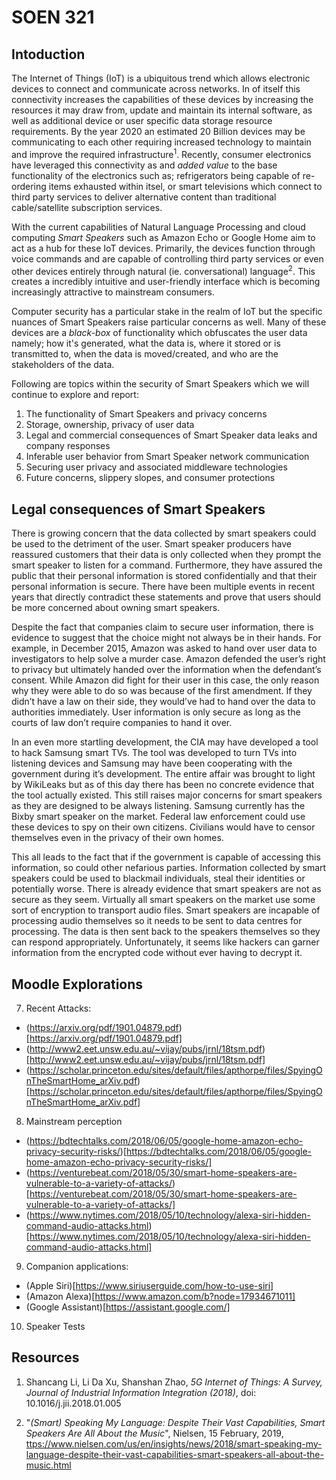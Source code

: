 # SOEN 321

## Intoduction
The Internet of Things (IoT) is a ubiquitous trend which allows electronic devices to connect and communicate across networks. In of itself this connectivity increases the capabilities of these devices by increasing the resources it may draw from, update and maintain its internal software, as well as additional device or user specific data storage resource requirements. By the year 2020 an estimated 20 Billion devices may be communicating to each other requiring increased technology to maintain and improve the required infrastructure<sup>1</sup>. Recently, consumer electronics have leveraged this connectivity as and *added value* to the base functionality of the electronics such as; refrigerators being capable of re-ordering items exhausted within itsel, or smart televisions which connect to third party services to deliver alternative content than traditional cable/satellite subscription services.

With the current capabilities of Natural Language Processing and cloud computing *Smart Speakers* such as Amazon Echo or Google Home aim to act as a hub for these IoT devices. Primarily, the devices function through voice commands and are capable of controlling third party services or even other devices entirely through natural (ie. conversational) language<sup>2</sup>. This creates a incredibly intuitive and user-friendly interface which is becoming increasingly attractive to mainstream consumers.

Computer security has a particular stake in the realm of IoT but the specific nuances of Smart Speakers raise particular concerns as well. Many of these devices are a *black-box* of functionality which obfuscates the user data namely; how it's generated, what the data is, where it stored or is transmitted to, when the data is moved/created, and who are the stakeholders of the data.

Following are topics within the security of Smart Speakers which we will continue to explore and report:
1. The functionality of Smart Speakers and privacy concerns
2. Storage, ownership, privacy of user data
3. Legal and commercial consequences of Smart Speaker data leaks and company responses
4. Inferable user behavior from Smart Speaker network communication
5. Securing user privacy and associated middleware technologies
6. Future concerns, slippery slopes, and consumer protections

## Legal consequences of Smart Speakers

There is growing concern that the data collected by smart speakers could be used to the detriment of the user. Smart speaker producers have reassured customers that their data is only collected when they prompt the smart speaker to listen for a command. Furthermore, they have assured the public that their personal information is stored confidentially and that their personal information is secure. There have been multiple events in recent years that directly contradict these statements and prove that users should be more concerned about owning smart speakers.

Despite the fact that companies claim to secure user information, there is evidence to suggest that the choice might not always be in their hands. For example, in December 2015, Amazon was asked 
to hand over user data to investigators to help solve a murder case. Amazon defended the user’s right to privacy but ultimately handed over the information when the defendant’s consent. While Amazon did fight for their user in this case, the only reason why they were able to do so was because of the first amendment. If they didn’t have a law on their side, they would’ve had to hand over the data to authorities immediately. User information is only secure as long as the courts of law don’t require companies to hand it over. 

In an even more startling development, the CIA may have developed a tool to hack Samsung smart TVs. The tool was developed to turn TVs into listening devices and Samsung may have been cooperating with the government during it’s development. The entire affair was brought to light by WikiLeaks but as of this day there has been no concrete evidence that the tool actually existed. This still raises major concerns for smart speakers as they are designed to be always listening. Samsung currently has the Bixby smart speaker on the market. Federal law enforcement could use these devices to spy on their own citizens. Civilians would have to censor themselves even in the privacy of their own homes.

This all leads to the fact that if the government is capable of accessing this information, so could other nefarious parties. Information collected by smart speakers could be used to blackmail individuals, steal their identities or potentially worse. There is already evidence that smart speakers are not as secure as they seem. Virtually all smart speakers on the market use some sort of encryption to transport audio files. Smart speakers are incapable of processing audio themselves so it needs to be sent to data centres for processing. The data is then sent back to the speakers themselves so they can respond appropriately. Unfortunately, it seems like hackers can garner information from the encrypted code without ever having to decrypt it. 

## Moodle Explorations
7. Recent Attacks: 
  - (https://arxiv.org/pdf/1901.04879.pdf)[https://arxiv.org/pdf/1901.04879.pdf]
  - (http://www2.eet.unsw.edu.au/~vijay/pubs/jrnl/18tsm.pdf)[http://www2.eet.unsw.edu.au/~vijay/pubs/jrnl/18tsm.pdf]
  - (https://scholar.princeton.edu/sites/default/files/apthorpe/files/SpyingOnTheSmartHome_arXiv.pdf)[https://scholar.princeton.edu/sites/default/files/apthorpe/files/SpyingOnTheSmartHome_arXiv.pdf]

8. Mainstream perception
  - (https://bdtechtalks.com/2018/06/05/google-home-amazon-echo-privacy-security-risks/)[https://bdtechtalks.com/2018/06/05/google-home-amazon-echo-privacy-security-risks/]
  - (https://venturebeat.com/2018/05/30/smart-home-speakers-are-vulnerable-to-a-variety-of-attacks/)[https://venturebeat.com/2018/05/30/smart-home-speakers-are-vulnerable-to-a-variety-of-attacks/]
  - (https://www.nytimes.com/2018/05/10/technology/alexa-siri-hidden-command-audio-attacks.html)[https://www.nytimes.com/2018/05/10/technology/alexa-siri-hidden-command-audio-attacks.html]

9. Companion applications:
  - (Apple Siri)[https://www.siriuserguide.com/how-to-use-siri]
  - (Amazon Alexa)[https://www.amazon.com/b?node=17934671011]
  - (Google Assistant)[https://assistant.google.com/]

10. Speaker Tests

## Resources
1. Shancang Li, Li Da Xu, Shanshan Zhao, <em>5G Internet of Things: A Survey, Journal of Industrial Information Integration (2018)</em>, doi: 10.1016/j.jii.2018.01.005

2. "*(Smart) Speaking My Language: Despite Their Vast Capabilities, Smart Speakers Are All About the Music*", Nielsen, 15 February, 2019, <a href="https://www.nielsen.com/us/en/insights/news/2018/smart-speaking-my-language-despite-their-vast-capabilities-smart-speakers-all-about-the-music.html">ttps://www.nielsen.com/us/en/insights/news/2018/smart-speaking-my-language-despite-their-vast-capabilities-smart-speakers-all-about-the-music.html</a>
